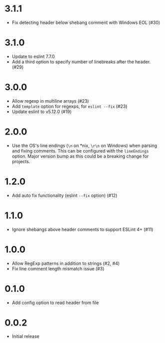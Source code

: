 # 3.1.1

* Fix detecting header below shebang comment with Windows EOL (#30)

# 3.1.0

* Update to eslint 7.7.0
* Add a third option to specify number of linebreaks after the header. (#29)

# 3.0.0

* Allow regexp in multiline arrays (#23)
* Add `template` option for regexps, for `eslint --fix` (#23)
* Update eslint to v5.12.0 (#19)

# 2.0.0

* Use the OS's line endings (`\n` on *nix, `\r\n` on Windows) when parsing and fixing comments. This can be configured with the `lineEndings` option. Major version bump as this could be a breaking change for projects.

# 1.2.0

* Add auto fix functionality (eslint `--fix` option) (#12)

# 1.1.0

* Ignore shebangs above header comments to support ESLint 4+ (#11)

# 1.0.0

* Allow RegExp patterns in addition to strings (#2, #4)
* Fix line comment length mismatch issue (#3)

# 0.1.0

* Add config option to read header from file

# 0.0.2

* Initial release
